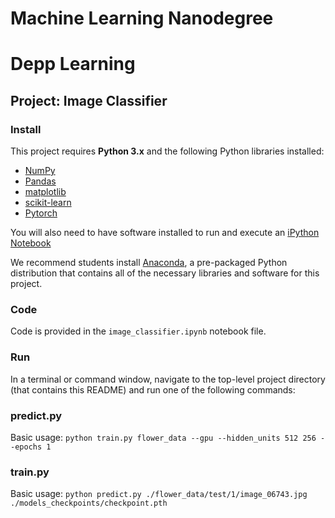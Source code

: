 # Machine Learning Nanodegree
# Depp Learning
## Project: Image Classifier
### Install

This project requires **Python 3.x** and the following Python libraries installed:

- [NumPy](http://www.numpy.org/)
- [Pandas](http://pandas.pydata.org)
- [matplotlib](http://matplotlib.org/)
- [scikit-learn](http://scikit-learn.org/stable/)
- [Pytorch](https://pytorch.org/)

You will also need to have software installed to run and execute an [iPython Notebook](http://ipython.org/notebook.html)

We recommend students install [Anaconda](https://www.continuum.io/downloads), a pre-packaged Python distribution that contains all of the necessary libraries and software for this project.

### Code

Code is provided in the `image_classifier.ipynb` notebook file.

### Run

In a terminal or command window, navigate to the top-level project directory (that contains this README) and run one of the following commands:

### predict.py

Basic usage: `python train.py flower_data --gpu --hidden_units 512 256 --epochs 1`


### train.py
Basic usage: `python predict.py ./flower_data/test/1/image_06743.jpg ./models_checkpoints/checkpoint.pth`

